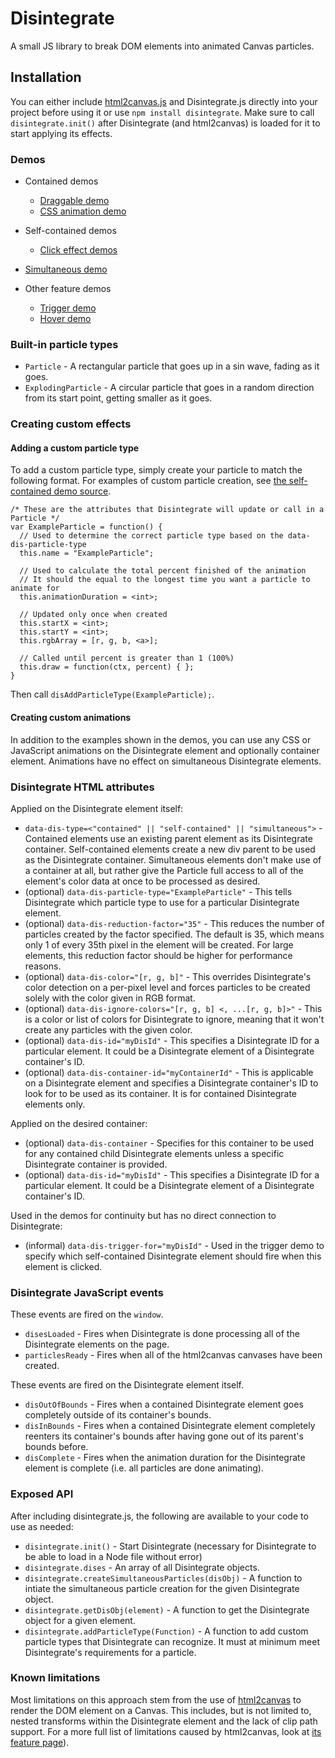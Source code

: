 # Disintegrate
A small JS library to break DOM elements into animated Canvas particles.

## Installation

You can either include [html2canvas.js](https://github.com/niklasvh/html2canvas/releases) and Disintegrate.js directly into your project before using it or use `npm install disintegrate`. Make sure to call `disintegrate.init()` after Disintegrate (and html2canvas) is loaded for it to start applying its effects. 

### Demos

- Contained demos
	- [Draggable demo](https://zachsaucier.github.io/Disintegrate/disintegrate-draggable.html)
	- [CSS animation demo](https://zachsaucier.github.io/Disintegrate/disintegrate-contain.html)

- Self-contained demos
	- [Click effect demos](https://zachsaucier.github.io/Disintegrate/disintegrate-self-contained.html)

- [Simultaneous demo](https://zachsaucier.github.io/Disintegrate/disintegrate-simultaneous.html)

- Other feature demos
	- [Trigger demo](https://zachsaucier.github.io/Disintegrate/disintegrate-trigger.html)
	- [Hover demo](https://zachsaucier.github.io/Disintegrate/disintegrate-hover.html)

### Built-in particle types

- `Particle` - A rectangular particle that goes up in a sin wave, fading as it goes.
- `ExplodingParticle` - A circular particle that goes in a random direction from its start point, getting smaller as it goes.

### Creating custom effects

#### Adding a custom particle type

To add a custom particle type, simply create your particle to match the following format. For examples of custom particle creation, see [the self-contained demo source](https://github.com/ZachSaucier/Disintegrate/blob/gh-pages/disintegrate-self-contained.html). 

```
/* These are the attributes that Disintegrate will update or call in a Particle */
var ExampleParticle = function() {
  // Used to determine the correct particle type based on the data-dis-particle-type
  this.name = "ExampleParticle";
  
  // Used to calculate the total percent finished of the animation
  // It should the equal to the longest time you want a particle to animate for
  this.animationDuration = <int>;

  // Updated only once when created
  this.startX = <int>;
  this.startY = <int>;
  this.rgbArray = [r, g, b, <a>];
  
  // Called until percent is greater than 1 (100%)
  this.draw = function(ctx, percent) { };
}
```

Then call `disAddParticleType(ExampleParticle);`.

#### Creating custom animations

In addition to the examples shown in the demos, you can use any CSS or JavaScript animations on the Disintegrate element and optionally container element. Animations have no effect on simultaneous Disintegrate elements.  

### Disintegrate HTML attributes

Applied on the Disintegrate element itself:

- `data-dis-type=<"contained" || "self-contained" || "simultaneous">` - Contained elements use an existing parent element as its Disintegrate container. Self-contained elements create a new div parent to be used as the Disintegrate container. Simultaneous elements don't make use of a container at all, but rather give the Particle full access to all of the element's color data at once to be processed as desired. 
- (optional) `data-dis-particle-type="ExampleParticle"` - This tells Disintegrate which particle type to use for a particular Disintegrate element. 
- (optional) `data-dis-reduction-factor="35"` - This reduces the number of particles created by the factor specified. The default is 35, which means only 1 of every 35th pixel in the element will be created. For large elements, this reduction factor should be higher for performance reasons. 
- (optional) `data-dis-color="[r, g, b]"` - This overrides Disintegrate's color detection on a per-pixel level and forces particles to be created solely with the color given in RGB format. 
- (optional) `data-dis-ignore-colors="[r, g, b] <, ...[r, g, b]>"` - This is a color or list of colors for Disintegrate to ignore, meaning that it won't create any particles with the given color. 
- (optional) `data-dis-id="myDisId"` - This specifies a Disintegrate ID for a particular element. It could be a Disintegrate element of a Disintegrate container's ID. 
- (optional) `data-dis-container-id="myContainerId"` - This is applicable on a Disintegrate element and specifies a Disintegrate container's ID to look for to be used as its container. It is for contained Disintegrate elements only. 

Applied on the desired container:

- (optional) `data-dis-container` - Specifies for this container to be used for any contained child Disintegrate elements unless a specific Disintegrate container is provided. 
- (optional) `data-dis-id="myDisId"` - This specifies a Disintegrate ID for a particular element. It could be a Disintegrate element of a Disintegrate container's ID. 

Used in the demos for continuity but has no direct connection to Disintegrate: 

- (informal) `data-dis-trigger-for="myDisId"` - Used in the trigger demo to specify which self-contained Disintegrate element should fire when this element is clicked. 

### Disintegrate JavaScript events

These events are fired on the `window`. 

- `disesLoaded` - Fires when Disintegrate is done processing all of the Disintegrate elements on the page. 
- `particlesReady` - Fires when all of the html2canvas canvases have been created. 

These events are fired on the Disintegrate element itself. 

- `disOutOfBounds` - Fires when a contained Disintegrate element goes completely outside of its container's bounds. 
- `disInBounds` - Fires when a contained Disintegrate element completely reenters its container's bounds after having gone out of its parent's bounds before. 
- `disComplete` - Fires when the animation duration for the Disintegrate element is complete (i.e. all particles are done animating). 

### Exposed API
After including disintegrate.js, the following are available to your code to use as needed:

- `disintegrate.init()` - Start Disintegrate (necessary for Disintegrate to be able to load in a Node file without error)
- `disintegrate.dises` - An array of all Disintegrate objects. 
- `disintegrate.createSimultaneousParticles(disObj)` - A function to intiate the simultaneous particle creation for the given Disintegrate object. 
- `disintegrate.getDisObj(element)` - A function to get the Disintegrate object for a given element.
- `disintegrate.addParticleType(Function)` - A function to add custom particle types that Disintegrate can recognize. It must at minimum meet Disintegrate's requirements for a particle. 

### Known limitations

Most limitations on this approach stem from the use of [html2canvas](http://html2canvas.hertzen.com/) to render the DOM element on a Canvas. This includes, but is not limited to, nested transforms within the Disintegrate element and the lack of clip path support. For a more full list of limitations caused by html2canvas, look at [its feature page](http://html2canvas.hertzen.com/features/)). 	

